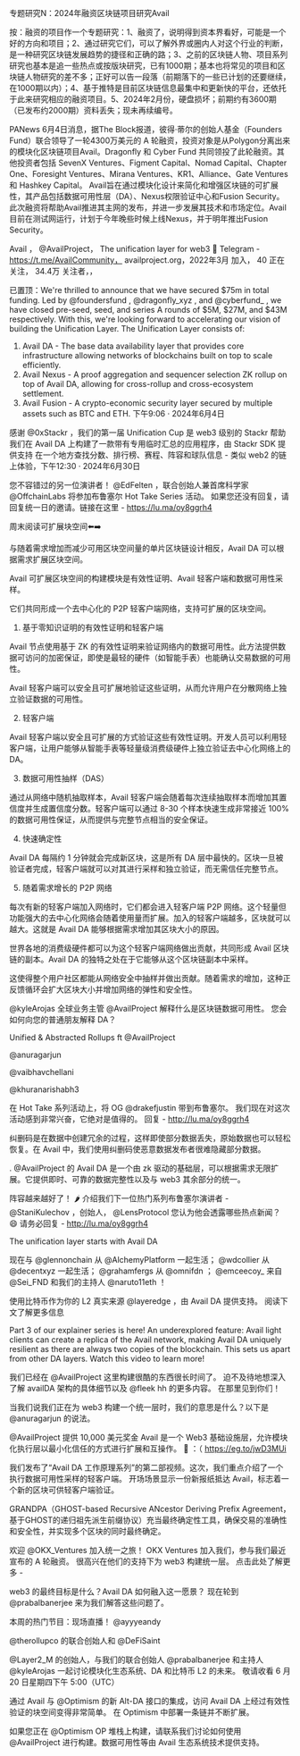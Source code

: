 专题研究N：2024年融资区块链项目研究Avail

按：融资的项目作一个专题研究：1、融资了，说明得到资本界看好，可能是一个好的方向和项目；2、通过研究它们，可以了解外界或圈内人对这个行业的判断，是一种研究区块链发展趋势的捷径和正确的路；3、之前的区块链人物、项目系列研究也基本是追一些热点或按版块研究，已有1000期；基本也将常见的项目和区块链人物研究的差不多；正好可以告一段落（前期落下的一些已计划的还要继续，在1000期以内）；4、基于推特是目前区块链信息最集中和更新快的平台，还依托于此来研究相应的融资项目。5、2024年2月份，硬盘损坏；前期约有3600期（已发布约2000期）资料丢失；现未再续编号。

PANews 6月4日消息，据The Block报道，彼得·蒂尔的创始人基金（Founders Fund）联合领导了一轮4300万美元的 A 轮融资，投资对象是从Polygon分离出来的模块化区块链项目Avail。Dragonfly 和 Cyber​​ Fund 共同领投了此轮融资。其他投资者包括 SevenX Ventures、Figment Capital、Nomad Capital、Chapter One、Foresight Ventures、Mirana Ventures、KR1、Alliance、Gate Ventures和 Hashkey Capital。
Avail旨在通过模块化设计来简化和增强区块链的可扩展性，其产品包括数据可用性层（DA）、Nexus权限验证中心和Fusion Security。此次融资将帮助Avail推进其主网的发布，并进一步发展其技术和市场定位。Avail目前在测试网运行，计划于今年晚些时候上线Nexus，并于明年推出Fusion Security。

Avail
，
@AvailProject，
The unification layer for web3 🩵 Telegram - https://t.me/AvailCommunity，
availproject.org，2022年3月 加入，
40 正在关注，
34.4万 关注者，，


已置顶：We're thrilled to announce that we have secured $75m in total funding.
Led by 
@foundersfund
, 
@dragonfly_xyz
, and 
@cyberfund_
, we have closed pre-seed, seed, and series A rounds of $5M, $27M, and $43M respectively.
With this, we're looking forward to accelerating our vision of building the Unification Layer.
The Unification Layer consists of:
1. Avail DA - The base data availability layer that provides core infrastructure allowing networks of blockchains built on top to scale efficiently.
2. Avail Nexus - A proof aggregation and sequencer selection ZK rollup on top of Avail DA, allowing for cross-rollup and cross-ecosystem settlement.
3. Avail Fusion - A crypto-economic security layer secured by multiple assets such as BTC and ETH.
下午9:06 · 2024年6月4日

感谢
@0xStackr
 ，我们的第一届 Unification Cup 是 web3 级别的
Stackr 帮助我们在 Avail DA 上构建了一款带有专用临时汇总的应用程序，由 Stackr SDK 提供支持
在一个地方查找分数、排行榜、赛程、阵容和球队信息 - 类似 web2 的链上体验，下午12:30 · 2024年6月30日

您不容错过的另一位演讲者！
@EdFelten
 ，联合创始人兼首席科学家
@OffchainLabs
将参加布鲁塞尔 Hot Take Series 活动。
如果您还没有回复，请回复统一日的邀请。链接在这里 - https://lu.ma/oy8ggrh4

周末阅读可扩展块空间⬅️➡️

与随着需求增加而减少可用区块空间量的单片区块链设计相反，Avail DA 可以根据需求扩展区块空间。

Avail 可扩展区块空间的构建模块是有效性证明、Avail 轻客户端和数据可用性采样。

它们共同形成一个去中心化的 P2P 轻客户端网络，支持可扩展的区块空间。

1. 基于零知识证明的有效性证明和轻客户端

Avail 节点使用基于 ZK 的有效性证明来验证网络内的数据可用性。此方法提供数据可访问的加密保证，即使是最轻的硬件（如智能手表）也能确认交易数据的可用性。

Avail 轻客户端可以安全且可扩展地验证这些证明，从而允许用户在分散网络上独立验证数据的可用性。

2. 轻客户端

Avail 轻客户端以安全且可扩展的方式验证这些有效性证明。开发人员可以利用轻客户端，让用户能够从智能手表等轻量级消费级硬件上独立验证去中心化网络上的 DA。

3. 数据可用性抽样（DAS）

通过从网络中随机抽取样本，Avail 轻客户端会随着每次连续抽取样本而增加其置信度并生成置信度分数。轻客户端可以通过 8-30 个样本快速生成非常接近 100% 的数据可用性保证，从而提供与完整节点相当的安全保证。

4. 快速确定性

Avail DA 每隔约 1 分钟就会完成新区块，这是所有 DA 层中最快的。区块一旦被验证者完成，轻客户端就可以对其进行采样和独立验证，而无需信任完整节点。

5. 随着需求增长的 P2P 网络

每次有新的轻客户端加入网络时，它们都会进入轻客户端 P2P 网络。这个轻量但功能强大的去中心化网络会随着使用量而扩展。加入的轻客户端越多，区块就可以越大。这就是 Avail DA 能够根据需求增加其区块大小的原因。

世界各地的消费级硬件都可以为这个轻客户端网络做出贡献，共同形成 Avail 区块链的副本。Avail DA 的独特之处在于它能够从这个区块链副本中采样。

这使得整个用户社区都能从网络安全中抽样并做出贡献。随着需求的增加，这种正反馈循环会扩大区块大小并增加网络的弹性和安全性。

@kyleArojas
全球业务主管
@AvailProject
解释什么是区块链数据可用性。
您会如何向您的普通朋友解释 DA？

Unified & Abstracted Rollups ft 
@AvailProject
   
@anuragarjun
 
@vaibhavchellani
 
@khuranarishabh3

在 Hot Take 系列活动上，将 OG 
@drakefjustin
带到布鲁塞尔。
我们现在对这次活动感到非常兴奋，它绝对是值得的。
回复 - http://lu.ma/oy8ggrh4

纠删码是在数据中创建冗余的过程，这样即使部分数据丢失，原始数据也可以轻松恢复。在 Avail 中，我们使用纠删码使恶意数据发布者很难隐藏部分数据。

. 
@AvailProject
的 Avail DA 是一个由 zk 驱动的基础层，可以根据需求无限扩展。它提供即时、可靠的数据完整性以及与 web3 其余部分的统一。

阵容越来越好了！ 🌶️
介绍我们下一位热门系列布鲁塞尔演讲者 - 
@StaniKulechov
 ，创始人， 
@LensProtocol
您认为他会透露哪些热点新闻？ 😄
请务必回复 - http://lu.ma/oy8ggrh4

The unification layer starts with Avail DA

现在与
@glennonchain
从
@AlchemyPlatform
一起生活； 
@wdcollier
从
@decentxyz
一起生活； 
@grahamfergs
从
@omnifdn
 ； 
@emceecoy_
来自
@Sei_FND
和我们的主持人
@naruto11eth
 ！

使用比特币作为你的 L2 真实来源
@layeredge
 ，由 Avail DA 提供支持。
阅读下文了解更多信息

Part 3 of our explainer series is here! 
An underexplored feature: Avail light clients can create a replica of the Avail network, making Avail DA uniquely resilient as there are always two copies of the blockchain.
This sets us apart from other DA layers. Watch this video to learn more!

我们已经在
@AvailProject
这里构建很酷的东西很长时间了。
迫不及待地想深入了解 availDA 架构的具体细节以及
@fleek
 hh 的更多内容。
在那里见到你们！

当我们说我们正在为 web3 构建一个统一层时，我们的意思是什么？以下是
@anuragarjun
的说法。

@AvailProject
提供 10,000 美元奖金
Avail 是一个 Web3 基础设施层，允许模块化执行层以最小化信任的方式进行扩展和互操作。
🔗 ：（ https://eg.to/jwD3MUi

我们发布了“Avail DA 工作原理系列”的第二部视频。这次，我们重点介绍了一个执行数据可用性采样的轻客户端。
开场场景显示一份新报纸抵达 Avail，标志着一个新的区块可供轻客户端验证。

GRANDPA（GHOST-based Recursive ANcestor Deriving Prefix Agreement，基于GHOST的递归祖先派生前缀协议）充当最终确定性工具，确保交易的准确性和安全性，并实现多个区块的同时最终确定。

欢迎
@OKX_Ventures
加入统一之旅！
OKX Ventures 加入我们，参与我们最近宣布的 A 轮融资。
很高兴在他们的支持下为 web3 构建统一层。
点击此处了解更多 -

web3 的最终目标是什么？Avail DA 如何融入这一愿景？
现在轮到
@prabalbanerjee
来为我们解答这些问题了。

本周的热门节目：现场直播！
@ayyyeandy
 
@therollupco
的联合创始人和
@DeFiSaint
 
@Layer2_M
的创始人，与我们的联合创始人
@prabalbanerjee
和主持人
@kyleArojas
一起讨论模块化生态系统、DA 和比特币 L2 的未来。
敬请收看 6 月 20 日星期四下午 5:00（UTC）

通过 Avail 与
@Optimism
的新 Alt-DA 接口的集成，访问 Avail DA 上经过有效性验证的块空间变得非常简单。
在 Optimism 中部署一条链并不断扩展。

如果您正在
@Optimism
 OP 堆栈上构建，请联系我们讨论如何使用
@AvailProject
进行构建。数据可用性等由 Avail 生态系统技术提供支持。


